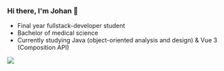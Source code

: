 ### Hi there, I'm Johan 👋
- Final year fullstack-developer student
- Bachelor of medical science
- Currently studying Java (object-oriented analysis and design) & Vue 3 (Composition API)

![](https://github-readme-stats.vercel.app/api/top-langs/?username=jfMoller&theme=tokyonight&hide_border=true&include_all_commits=true&count_private=true&layout=compact)

